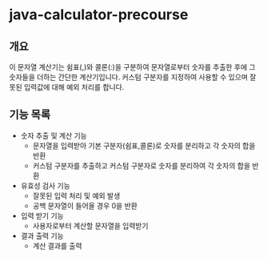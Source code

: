 # java-calculator-precourse

## 개요

이 문자열 계산기는 쉼표(,)와 콜론(:)을 구분하여 문자열로부터 숫자를 추출한 후에 그 숫자들을 더하는 간단한 계산기입니다.
커스텀 구분자를 지정하여 사용할 수 있으며 잘못된 입력값에 대해 예외 처리를 합니다.

## 기능 목록

- 숫자 추출 및 계산 기능
    - 문자열을 입력받아 기본 구분자(쉼표,콜론)로 숫자를 분리하고 각 숫자의 합을 반환
    - 커스텀 구분자를 추출하고 커스텀 구분자로 숫자를 분리하여 각 숫자의 합을 반환
- 유효성 검사 기능
    - 잘못된 입력 처리 및 예외 발생
    - 공백 문자열이 들어올 경우 0을 반환
- 입력 받기 기능
    - 사용자로부터 계산할 문자열을 입력받기
- 결과 출력 기능
    - 계산 결과를 출력

